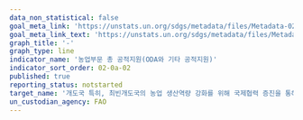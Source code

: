 ```yaml
---
data_non_statistical: false
goal_meta_link: 'https://unstats.un.org/sdgs/metadata/files/Metadata-02-0a-02.pdf'
goal_meta_link_text: 'https://unstats.un.org/sdgs/metadata/files/Metadata-02-0a-02.pdf'
graph_title: '-'
graph_type: line
indicator_name: '농업부문 총 공적지원(ODA와 기타 공적지원)'
indicator_sort_order: 02-0a-02
published: true
reporting_status: notstarted
target_name: '개도국 특히, 최빈개도국의 농업 생산역량 강화를 위해 국제협력 증진을 통해 농촌 지역 사회기반시설, 농업 연구 및 지원 서비스, 기술 개발, 식물 및 가축 유전자은행에 대한 투자 확대'
un_custodian_agency: FAO
---
```


